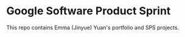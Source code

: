 # Google Software Product Sprint

This repo contains Emma (Jinyue) Yuan's portfolio and SPS projects.
